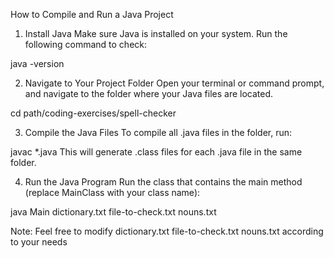 How to Compile and Run a Java Project
1. Install Java
Make sure Java is installed on your system. Run the following command to check:

java -version

2. Navigate to Your Project Folder
Open your terminal or command prompt, and navigate to the folder where your Java files are located.

cd path/coding-exercises/spell-checker

3. Compile the Java Files
To compile all .java files in the folder, run:

javac *.java
This will generate .class files for each .java file in the same folder.

4. Run the Java Program
Run the class that contains the main method (replace MainClass with your class name):

java Main dictionary.txt file-to-check.txt nouns.txt

Note: Feel free to modify dictionary.txt file-to-check.txt nouns.txt according to your needs
